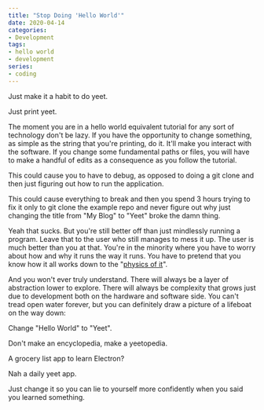 ```yaml
---
title: "Stop Doing 'Hello World'"
date: 2020-04-14
categories:
- Development
tags:
- hello world
- development
series:
- coding
---
```


Just make it a habit to do yeet.

Just print yeet.

The moment you are in a hello world equivalent tutorial for any sort of technology don't be lazy. If you have the opportunity to change something, as simple as the string that you're printing, do it. It'll make you interact with the software. If you change some fundamental paths or files, you will have to make a handful of edits as a consequence as you follow the tutorial. 

This could cause you to have to debug, as opposed to doing a git clone and then just figuring out how to run the application.

This could cause everything to break and then you spend 3 hours trying to fix it only to git clone the example repo and never figure out why just changing the title from "My Blog" to "Yeet" broke the damn thing.

Yeah that sucks. But you're still better off than just mindlessly running a program. Leave that to the user who still manages to mess it up. The user is much better than you at that. You're in the minority where you have to worry about how and why it runs the way it runs. You have to pretend that you know how it all works down to the "[physics of it](https://youtu.be/FYJ1dbyDcrI?t=154)".

And you won't ever truly understand. There will always be a layer of abstraction lower to explore. There will always be complexity that grows just due to development both on the hardware and software side. You can't tread open water forever, but you can definitely draw a picture of a lifeboat on the way down:

Change "Hello World" to "Yeet".

Don't make an encyclopedia, make a yeetopedia.

A grocery list app to learn Electron?

Nah a daily yeet app.

Just change it so you can lie to yourself more confidently when you said you learned something.



